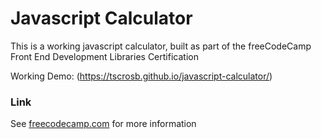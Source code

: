 # Javascript Calculator

This is a working javascript calculator, built as part of the freeCodeCamp Front End Development Libraries Certification

Working Demo: (https://tscrosb.github.io/javascript-calculator/)

### Link

See [freecodecamp.com](https://www.freecodecamp.org/learn/front-end-libraries/front-end-libraries-projects/build-a-javascript-calculator) for more information
